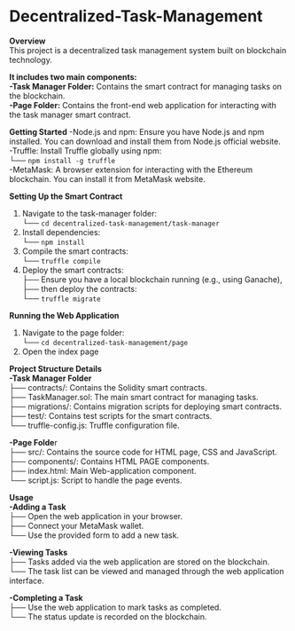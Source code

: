 # Decentralized-Task-Management
**Overview**<br />
This project is a decentralized task management system built on blockchain technology. <br />

**It includes two main components:**<br />
**-Task Manager Folder:** Contains the smart contract for managing tasks on the blockchain.<br />
**-Page Folder:** Contains the front-end web application for interacting with the task manager smart contract.<br />


**Getting Started**
-Node.js and npm: Ensure you have Node.js and npm installed. You can download and install them from Node.js official website.<br />
-Truffle: Install Truffle globally using npm:<br />
 └── ``` npm install -g truffle ```<br />
-MetaMask: A browser extension for interacting with the Ethereum blockchain. You can install it from MetaMask website.<br />

**Setting Up the Smart Contract**<br />
1. Navigate to the task-manager folder:<br />
   └── ``` cd decentralized-task-management/task-manager ```<br />
2. Install dependencies:<br />
   └── ``` npm install ```<br />
3. Compile the smart contracts:<br />
   └── ``` truffle compile ```<br />
4. Deploy the smart contracts:<br />
   ├── Ensure you have a local blockchain running (e.g., using Ganache),<br />
   ├── then deploy the contracts:<br />
   └── ``` truffle migrate ```<br />

**Running the Web Application**<br />
1. Navigate to the page folder:<br />
   └── ``` cd decentralized-task-management/page ```<br />
2. Open the index page<br />


**Project Structure Details**<br />
**-Task Manager Folder**<br />
├── contracts/: Contains the Solidity smart contracts.<br />
├── TaskManager.sol: The main smart contract for managing tasks.<br />
├── migrations/: Contains migration scripts for deploying smart contracts.<br />
├── test/: Contains test scripts for the smart contracts.<br />
└── truffle-config.js: Truffle configuration file.<br />

**-Page Folde**r<br />
├── src/: Contains the source code for HTML page, CSS and JavaScript.<br />
├── components/: Contains HTML PAGE components.<br />
├── index.html: Main Web-application component.<br />
└── script.js: Script to handle the page events.<br />

**Usage**<br />
**-Adding a Task**<br />
├── Open the web application in your browser.<br />
├── Connect your MetaMask wallet.<br />
└── Use the provided form to add a new task.<br />

**-Viewing Tasks**<br />
├── Tasks added via the web application are stored on the blockchain.<br />
└── The task list can be viewed and managed through the web application interface.<br />

**-Completing a Task**<br />
├── Use the web application to mark tasks as completed.<br />
└── The status update is recorded on the blockchain.<br />

